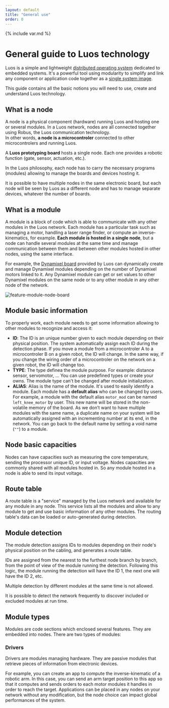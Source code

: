 ```yaml
---
layout: default
title: "General use"
order: 0
---
```

{% include var.md %}

# General guide to Luos technology

Luos is a simple and lightweight [distributed operating system](https://en.wikipedia.org/wiki/Distributed_operating_system) dedicated to embedded systems. It's a powerful tool using modularity to simplify and link any component or application code together as a [single system image](https://en.wikipedia.org/wiki/Single_system_image).

This guide contains all the basic notions you will need to use, create and understand Luos technology.

## What is a node
A node is a physical component (hardware) running Luos and hosting one or several modules. In a Luos network, nodes are all connected together using Robus, the Luos communication technology.<br/>In other words, **a node is a microcontroler** connected to other microcontrolers and running Luos.

A **Luos prototyping board** hosts a single node. Each one provides a robotic function (gate, sensor, actuation, etc.).

In the Luos philosophy, each node has to carry the necessary programs (modules) allowing to manage the boards and devices hosting it.

It is possible to have multiple nodes in the same electronic board, but each node will be seen by Luos as a different node and has to manage separate devices, whatever the number of boards.

## What is a module
A module is a block of code which is able to communicate with any other modules in the Luos network. Each module has a particular task such as managing a motor, handling a laser range finder, or compute an inverse-kinematics, for example.
**Each module is hosted in a single node**, but a node can handle several modules at the same time and manage communication between them and between other modules hosted in other nodes, using the same interface.

For example, the [Dynamixel board](/board/dxl) provided by Luos can dynamically create and manage Dynamixel modules depending on the number of Dynamixel motors linked to it. Any Dynamixel module can get or set values to other Dynamixel modules on the same node or to any other module in any other node of the network.

![feature-module-node-board](/assets/img/feature-module-node-board.jpg)

## Module basic information
To properly work, each module needs to get some information allowing to other modules to recognize and access it:

 - **ID**: The ID is an unique number given to each module depending on their physical position. The system automatically assign each ID during the detection phase. If you move a module from a microcontroler A to a microcontroler B on a given robot, the ID will change. In the same way, if you change the wiring order of a microcontroler on the network on a given robot, the ID will change too.
 - **TYPE**: The type definea the module purpose. For example: distance sensor, servomotor, ... You can use predefined types or create your owns. The module type can't be changed after module initialization.
 - **ALIAS**: Alias is the name of the module. It's used to easily identify a module. Each module has a **default alias** who can be changed by users. For example, a module with the default alias `motor_mod` can be named `left_knee_motor` by user. This new name will be stored in the non-volatile memory of the board. As we don’t want to have multiple modules with the same name, a duplicate name on your system will be automatically assigned with an incrementing number at its end, in the network. You can go back to the default name by setting a void name (`""`) to a module.

## Node basic capacities
Nodes can have capacities such as measuring the core temperature, sending the processor unique ID, or input voltage. Nodes capacities are commonly shared with all modules hosted in. So any module hosted in a node is able to send its input voltage.

## Route table
A route table is a "service" managed by the Luos network and available for any module in any node. This service lists all the modules and allow to any module to get and use basic information of any other modules. The routing table's data can be loaded or auto-generated during detection.

## Module detection
The module detection assigns IDs to modules depending on their node's physical position on the cabling, and generates a route table.

IDs are assigned from the nearest to the furthest node branch by branch, from the point of view of the module running the detection. Following this logic, the module running the detection will have the ID 1, the next one will have the ID 2, etc.

Multiple detection by different modules at the same time is not allowed.

It is possible to detect the network frequently to discover included or excluded modules at run time.

## Module types
Modules are code sections which enclosed several features. They are embedded into nodes.
There are two types of modules:

### Drivers
Drivers are modules managing hardware. They are passive modules that retrieve pieces of information from electronic devices.

For example, you can create an app to compute the inverse-kinematic of a robotic arm. In this case, you can send an arm target position to this app so that it computes and sends orders to each motor modules it handles in order to reach the target.
Applications can be placed in any nodes on your network without any modification, but the node choice can impact global performances of the system.
